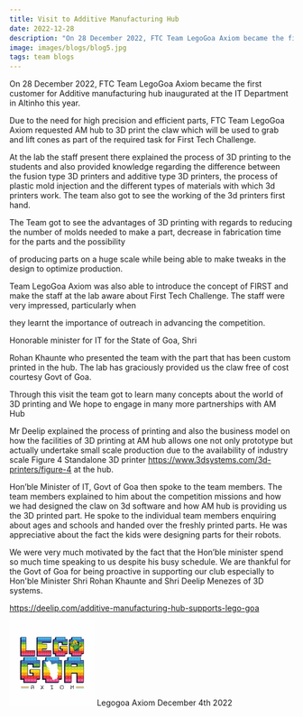 ```yaml
---
title: Visit to Additive Manufacturing Hub
date: 2022-12-28
description: "On 28 December 2022, FTC Team LegoGoa Axiom became the first customer for Additive manufacturing hub inaugurated at the IT Department in.."
image: images/blogs/blog5.jpg
tags: team blogs
---
```

On 28 December 2022, FTC Team LegoGoa Axiom became the first customer for Additive manufacturing hub inaugurated at the IT Department in Altinho this year.

Due to the need for high precision and efficient parts, FTC Team LegoGoa Axiom requested AM hub to 3D print the claw which will be used to grab and lift cones as part of the required task for First Tech Challenge.

At the lab the staff present there explained the process of 3D printing to the students and also provided knowledge regarding the difference between the fusion type 3D printers and additive type 3D printers, the process of plastic mold injection and the different types of materials with which 3d printers work. The team also got to see the working of the 3d printers first hand.

The Team got to see the advantages of 3D printing with regards to reducing the number of molds needed to make a part, decrease in fabrication time for the parts and the possibility

of producing parts on a huge scale while being able to make tweaks in the design to optimize production.

Team LegoGoa Axiom was also able to introduce the concept of FIRST and make the staff at the lab aware about First Tech Challenge. The staff were very impressed, particularly when

they learnt the importance of outreach in advancing the competition.

Honorable minister for IT for the State of Goa, Shri

Rohan Khaunte who presented the team with the part that has been custom printed in the hub. The lab has graciously provided us the claw free of cost courtesy Govt of Goa.

Through this visit the team got to learn many concepts about the world of 3D printing and We hope to engage in many more partnerships with AM Hub

Mr Deelip explained the process of printing and also the business model on how the facilities of 3D printing at AM hub allows one not only prototype but actually undertake small scale production due to the availability of industry scale Figure 4 Standalone 3D printer https://www.3dsystems.com/3d-printers/figure-4 at the hub. 

Hon’ble Minister of IT, Govt of Goa then spoke to the team members. The team members explained to him about the competition missions and how we had designed the claw on 3d software and how AM hub is providing us the 3D printed part. He spoke to the individual team members enquiring about ages and schools and handed over the freshly printed parts. He was appreciative about the fact the kids were designing parts for their robots. 

We were very much motivated by the fact that the Hon’ble minister spend so much time speaking to us despite his busy schedule. We are thankful for the Govt of Goa for being proactive in supporting our club especially to Hon'ble Minister Shri Rohan Khaunte and Shri Deelip Menezes of 3D systems.

https://deelip.com/additive-manufacturing-hub-supports-lego-goa
<div class="author">
<img width="30%" class="author-image" src="/images/logo.png"s />
  <span class="author-name">Legogoa Axiom</span>
  <span class="author-divider"></span>
  <span class="author-date">December 4th 2022</span>
</div>